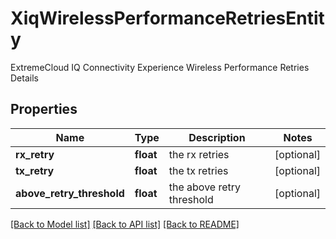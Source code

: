 # XiqWirelessPerformanceRetriesEntity

ExtremeCloud IQ Connectivity Experience Wireless Performance Retries Details
## Properties
Name | Type | Description | Notes
------------ | ------------- | ------------- | -------------
**rx_retry** | **float** | the rx retries | [optional] 
**tx_retry** | **float** | the tx retries | [optional] 
**above_retry_threshold** | **float** | the above retry threshold | [optional] 

[[Back to Model list]](../README.md#documentation-for-models) [[Back to API list]](../README.md#documentation-for-api-endpoints) [[Back to README]](../README.md)


